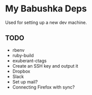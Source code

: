# My Babushka Deps

Used for setting up a new dev machine.

## TODO
- rbenv
- ruby-build
- exuberant-ctags
- Create an SSH key and output it
- Dropbox
- Slack
- Set up mail?
- Connecting Firefox with sync?
